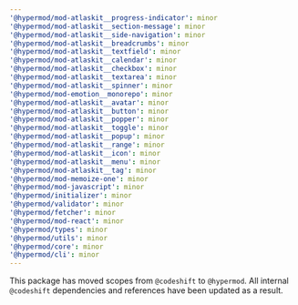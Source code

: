 ```yaml
---
'@hypermod/mod-atlaskit__progress-indicator': minor
'@hypermod/mod-atlaskit__section-message': minor
'@hypermod/mod-atlaskit__side-navigation': minor
'@hypermod/mod-atlaskit__breadcrumbs': minor
'@hypermod/mod-atlaskit__textfield': minor
'@hypermod/mod-atlaskit__calendar': minor
'@hypermod/mod-atlaskit__checkbox': minor
'@hypermod/mod-atlaskit__textarea': minor
'@hypermod/mod-atlaskit__spinner': minor
'@hypermod/mod-emotion__monorepo': minor
'@hypermod/mod-atlaskit__avatar': minor
'@hypermod/mod-atlaskit__button': minor
'@hypermod/mod-atlaskit__popper': minor
'@hypermod/mod-atlaskit__toggle': minor
'@hypermod/mod-atlaskit__popup': minor
'@hypermod/mod-atlaskit__range': minor
'@hypermod/mod-atlaskit__icon': minor
'@hypermod/mod-atlaskit__menu': minor
'@hypermod/mod-atlaskit__tag': minor
'@hypermod/mod-memoize-one': minor
'@hypermod/mod-javascript': minor
'@hypermod/initializer': minor
'@hypermod/validator': minor
'@hypermod/fetcher': minor
'@hypermod/mod-react': minor
'@hypermod/types': minor
'@hypermod/utils': minor
'@hypermod/core': minor
'@hypermod/cli': minor
---
```


This package has moved scopes from `@codeshift` to `@hypermod`. All internal `@codeshift` dependencies and references have been updated as a result.
